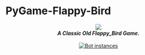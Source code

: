 
# PyGame-Flappy-Bird

<div align="center">
  <img src="https://i.imgur.com/iLGalCJ.png" align="center">
  <br>
  <strong><i>A Classic Old Flappy_Bird Game.</i></strong>
  <br>
  <br>

<a href="https://github.com/b0tdev/PyGame-Flappy-Bird/">	
    <img src="https://api.modmail.tk/badges/instances.svg" alt="Bot instances">	
  </a>
